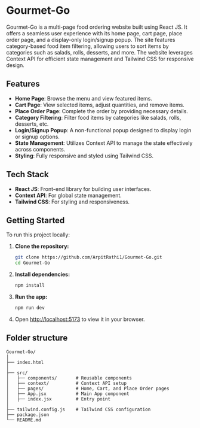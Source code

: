 # Gourmet-Go

Gourmet-Go is a multi-page food ordering website built using React JS. It offers a seamless user experience with its home page, cart page, place order page, and a display-only login/signup popup. The site features category-based food item filtering, allowing users to sort items by categories such as salads, rolls, desserts, and more. The website leverages Context API for efficient state management and Tailwind CSS for responsive design.

## Features

- **Home Page**: Browse the menu and view featured items.
- **Cart Page**: View selected items, adjust quantities, and remove items.
- **Place Order Page**: Complete the order by providing necessary details.
- **Category Filtering**: Filter food items by categories like salads, rolls, desserts, etc.
- **Login/Signup Popup**: A non-functional popup designed to display login or signup options.
- **State Management**: Utilizes Context API to manage the state effectively across components.
- **Styling**: Fully responsive and styled using Tailwind CSS.

## Tech Stack

- **React JS**: Front-end library for building user interfaces.
- **Context API**: For global state management.
- **Tailwind CSS**: For styling and responsiveness.

## Getting Started

To run this project locally:

1. **Clone the repository:**
    ```bash
    git clone https://github.com/ArpitRathi1/Gourmet-Go.git
    cd Gourmet-Go
    ```

2. **Install dependencies:**
    ```bash
    npm install
    ```

3. **Run the app:**
    ```bash
    npm run dev
    ```

4. Open [http://localhost:5173](http://localhost:5173) to view it in your browser.

## Folder structure

```plaintext
Gourmet-Go/
│
├── index.html
│
├── src/
│   ├── components/       # Reusable components
│   ├── context/          # Context API setup
│   ├── pages/            # Home, Cart, and Place Order pages
│   ├── App.jsx           # Main App component
│   ├── index.jsx         # Entry point
│
├── tailwind.config.js    # Tailwind CSS configuration
├── package.json
└── README.md
```
